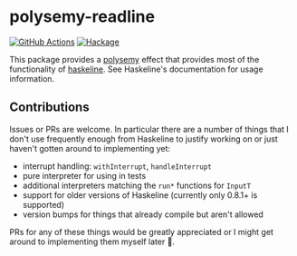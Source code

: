 # polysemy-readline
[![GitHub Actions](https://github.com/lehmacdj/polysemy-readline/actions/workflows/ci.yml/badge.svg)](https://github.com/lehmacdj/polysemy-readline/actions/workflows/ci.yml)
[![Hackage](http://img.shields.io/hackage/v/polsyemy-readline.svg)](http://img.shields.io/hackage/v/polsyemy-readline.svg)

This package provides a [polysemy](https://github.com/polysemy-research/polysemy#readme) effect that provides most of the functionality of [haskeline](https://github.com/judah/haskeline#readme). See Haskeline's documentation for usage information.

## Contributions
Issues or PRs are welcome. In particular there are a number of things that I don't use frequently enough from Haskeline to justify working on or just haven't gotten around to implementing yet:
- interrupt handling: `withInterrupt`, `handleInterrupt`
- pure interpreter for using in tests
- additional interpreters matching the `run*` functions for `InputT`
- support for older versions of Haskeline (currently only 0.8.1+ is supported)
- version bumps for things that already compile but aren't allowed

PRs for any of these things would be greatly appreciated or I might get around to implementing them myself later 🙂.
